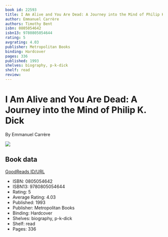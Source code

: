 ```yaml
---
book id: 22593
title: I Am Alive and You Are Dead: A Journey into the Mind of Philip K. Dick
author: Emmanuel Carrère
authors: Timothy Bent
isbn: 0805054642
isbn13: 9780805054644
rating: 5
avgrating: 4.03
publisher: Metropolitan Books
binding: Hardcover
pages: 336
published: 1993
shelves: biography, p-k-dick
shelf: read
review: 
---
```


# I Am Alive and You Are Dead: A Journey into the Mind of Philip K. Dick

By Emmanuel Carrère

![](https://i.gr-assets.com/images/S/compressed.photo.goodreads.com/books/1312053865l/22593.jpg)

## Book data

[GoodReads ID/URL](https://www.goodreads.com/book/show/22593)

- ISBN: 0805054642
- ISBN13: 9780805054644
- Rating: 5
- Average Rating: 4.03
- Published: 1993
- Publisher: Metropolitan Books
- Binding: Hardcover
- Shelves: biography, p-k-dick
- Shelf: read
- Pages: 336

